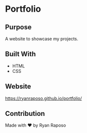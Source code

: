 # Portfolio

## Purpose
A website to showcase my projects.

## Built With
* HTML
* CSS

## Website
https://ryanraposo.github.io/portfolio/

## Contribution
Made with ❤️ by Ryan Raposo